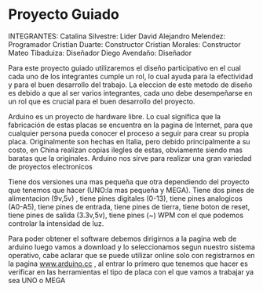 # Proyecto Guiado
INTEGRANTES:
Catalina Silvestre: Lider 
David Alejandro Melendez: Programador
Cristian Duarte: Constructor
Cristian Morales: Constructor
Mateo Tibaduiza: Diseñador
Diego Avendaño: Diseñador

Para este proyecto guiado utilizaremos el diseño participativo en el cual cada uno de los integrantes cumple un rol, lo cual ayuda para la efectividad y para el buen desarrollo del trabajo. 
La eleccion de este metodo de diseño es debido a que al ser varios integrantes, cada uno debe desempeñarse en un rol que es crucial para el buen desarrollo del proyecto. 






Arduino es un proyecto de hardware libre. Lo cual significa que la fabricación de estas placas se encuentra en la pagina de Internet, para que cualquier persona pueda conocer el proceso a seguir para crear su propia placa. Originalmente son hechas en Italia, pero debido principalmente a su costo, en China realizan copias ilegles de estas, obviamente siendo mas baratas que la originales. Arduino nos sirve para realizar una gran variedad de proyectos electronicos

Tiene dos versiones una mas pequeña que otra dependiendo del proyecto que tenemos que hacer (UNO:la mas pequeña y MEGA).
Tiene dos pines de alimentacion (9v,5v) , tiene pines digitales (0-13), tiene pines analogicos (A0-A5), tiene pines de entrada, tiene pines de tierra, tiene boton de reset, tiene pines de salida (3.3v,5v), tiene pines (~) WPM con el que podemos controlar la intensidad de luz.

Para poder obtener el software debemos dirigirnos a la pagina web de arduino luego vamos a download y lo seleccionamos segun nuestro sistema operativo, cabe aclarar que se puede utilizar online solo con registrarnos en la pagina www.arduino.cc , al entrar lo primero que tenemos que hacer es verificar en las herramientas el tipo de placa con el que vamos a trabajar ya sea UNO o MEGA

